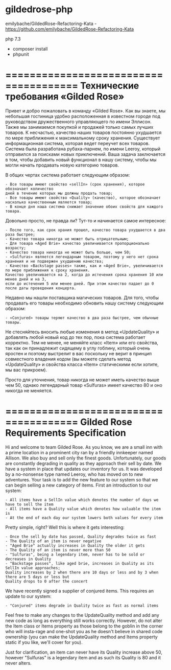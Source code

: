 # gildedrose-php
emilybache/GildedRose-Refactoring-Kata - https://github.com/emilybache/GildedRose-Refactoring-Kata

php 7.3

- composer install
- phpunit

======================================
Технические требования «Gilded Rose»
======================================

Привет и добро пожаловать в команду «Gilded Rose». Как вы знаете, мы небольшая гостиница удобно расположенная
в известном городе под руководством дружественного управляющего по имени Эллисон. Также мы занимаемся покупкой
и продажей только самых лучших товаров. К несчастью, качество наших товаров постоянно ухудшается по мере приближения
к максимальному сроку хранения. Существует информационная система, которая ведет переучет всех товаров. Система
была разработана рубаха-парнем, по имени Leeroy, который отправился за поисками новых приключений. Ваша задача
заключается в том, чтобы добавить новый функционал в нашу систему, чтобы мы могли начать продавать новую категорию
товаров.

В общих чертах система работает следующим образом:

	- Все товары имеют свойство «sellIn» (срок хранения), которое обозначает количество
	дней в течение которых мы должны продать товар;
	- Все товары имеют свойство «Quality» (качество), которое обозначает насколько качественным является товар;
	- В конце дня наша система снижает значение обоих свойств для каждого товара.

Довольно просто, не правда ли? Тут-то и начинается самое интересное:

	- После того, как срок храния прошел, качество товара ухудшается в два раза быстрее;
	- Качество товара никогда не может быть отрицательным;
	- Для товара «Aged Brie» качество увеличивается пропорционально возрасту;
	- Качество товара никогда не может быть больше, чем 50;
	- «Sulfuras» является легендарным товаром, поэтому у него нет срока хранения и не подвержен ухудшению качества;
	- Качество «Backstage passes» также, как и «Aged Brie», увеличивается по мере приближения к сроку хранения.
	Качество увеличивается на 2, когда до истечения срока хранения 10 или менее дней и на 3,
	если до истечения 5 или менее дней. При этом качество падает до 0 после даты проведения концерта.

Недавно мы нашли поставщика магических товаров. Для того, чтобы продавать его товары необходимо обновить нашу
систему следующим образом:

	- «Conjured» товары теряют качество в два раза быстрее, чем обычные товары.

Не стесняйтесь вносить любые изменения в метод «UpdateQuality» и добавлять любой новый код до тех пор,
пока система работает корректно. Тем не менее, не меняйте класс «Item» или его свойства, так как он принадлежит
сидящему в углу гоблину, который очень яростен и поэтому выстрелит в вас поскольку не верит в принцип
совместного владения кодом (вы можете сделать метод «UpdateQuality» и свойства класса «Item» статическими
если хотите, мы вас прикроем).

Просто для уточнения, товар никогда не может иметь качество выше чем 50, однако легендарный товар «Sulfuras»
имеет качество 80 и оно никогда не меняется.

======================================
Gilded Rose Requirements Specification
======================================

Hi and welcome to team Gilded Rose. As you know, we are a small inn with a prime location in a
prominent city ran by a friendly innkeeper named Allison. We also buy and sell only the finest goods.
Unfortunately, our goods are constantly degrading in quality as they approach their sell by date. We
have a system in place that updates our inventory for us. It was developed by a no-nonsense type named
Leeroy, who has moved on to new adventures. Your task is to add the new feature to our system so that
we can begin selling a new category of items. First an introduction to our system:

	- All items have a SellIn value which denotes the number of days we have to sell the item
	- All items have a Quality value which denotes how valuable the item is
	- At the end of each day our system lowers both values for every item

Pretty simple, right? Well this is where it gets interesting:

	- Once the sell by date has passed, Quality degrades twice as fast
	- The Quality of an item is never negative
	- "Aged Brie" actually increases in Quality the older it gets
	- The Quality of an item is never more than 50
	- "Sulfuras", being a legendary item, never has to be sold or decreases in Quality
	- "Backstage passes", like aged brie, increases in Quality as its SellIn value approaches;
	Quality increases by 2 when there are 10 days or less and by 3 when there are 5 days or less but
	Quality drops to 0 after the concert

We have recently signed a supplier of conjured items. This requires an update to our system:

	- "Conjured" items degrade in Quality twice as fast as normal items

Feel free to make any changes to the UpdateQuality method and add any new code as long as everything
still works correctly. However, do not alter the Item class or Items property as those belong to the
goblin in the corner who will insta-rage and one-shot you as he doesn't believe in shared code
ownership (you can make the UpdateQuality method and Items property static if you like, we'll cover
for you).

Just for clarification, an item can never have its Quality increase above 50, however "Sulfuras" is a
legendary item and as such its Quality is 80 and it never alters.
